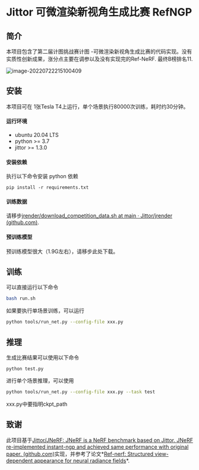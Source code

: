 # Jittor 可微渲染新视角生成比赛 RefNGP
## 简介
本项目包含了第二届计图挑战赛计图 -可微渲染新视角生成比赛的代码实现。没有实质性创新成果，涨分点主要在调参以及没有实现完的Ref-NeRF. 最终B榜排名11.

![image-20220722215100409](https://s2.loli.net/2022/07/22/l9zM14n5JL3Cjte.png)

## 安装 
本项目可在 1张Tesla T4上运行，单个场景执行80000次训练，耗时约30分钟。

#### 运行环境
- ubuntu 20.04 LTS
- python >= 3.7
- jittor >= 1.3.0

#### 安装依赖
执行以下命令安装 python 依赖
```
pip install -r requirements.txt
```

#### 训练数据

请移步[jrender/download_competition_data.sh at main · Jittor/jrender (github.com)](https://github.com/Jittor/jrender/blob/main/download_competition_data.sh).

#### 预训练模型

预训练模型很大（1.9G左右），请移步此处下载。

## 训练
可以直接运行以下命令
```bash
bash run.sh
```

如果要执行单场景训练，可以运行

```bash
python tools/run_net.py --config-file xxx.py
```

## 推理

生成比赛结果可以使用以下命令

```
python test.py
```

进行单个场景推理，可以使用

```bash
python tools/run_net.py --config-file xxx.py --task test
```

xxx.py中要指明ckpt_path

## 致谢

此项目基于[Jittor/JNeRF: JNeRF is a NeRF benchmark based on Jittor. JNeRF re-implemented instant-ngp and achieved same performance with original paper. (github.com)](https://github.com/Jittor/JNeRF)实现，并参考了论文*[Ref-nerf: Structured view-dependent appearance for neural radiance fields](https://arxiv.org/abs/2112.03907)*.


